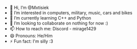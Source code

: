 - 👋 Hi, I’m @Mxtisiek
- 👀 I’m interested in computers, military, music, cars and bikes
- 🌱 I’m currently learning C++ and Python
- 💞️ I’m looking to collaborate on nothing for now :)
- 📫 How to reach me: Discord - mirage1429
- 😄 Pronouns: He/Him
- ⚡ Fun fact: I'm silly :3

<!---
Mxtisiek/Mxtisiek is a ✨ special ✨ repository because its `README.md` (this file) appears on your GitHub profile.
You can click the Preview link to take a look at your changes.
--->

